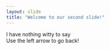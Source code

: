 ```yaml
---
layout: slide
title: "Welcome to our second slide!"
---
```

I have nothing witty to say 
<br>
Use the left arrow to go back!

